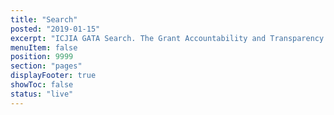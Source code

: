 ```yaml
---
title: "Search"
posted: "2019-01-15"
excerpt: "ICJIA GATA Search. The Grant Accountability and Transparency Act (GATA) of 2014, 30 ILCS 708/1 et seq., increased accountability and transparency in the use of grant funds and reduced the administrative burden on state agencies and grantees through adoption of federal grant guidelines and regulations."
menuItem: false
position: 9999
section: "pages"
displayFooter: true
showToc: false
status: "live"
---
```

